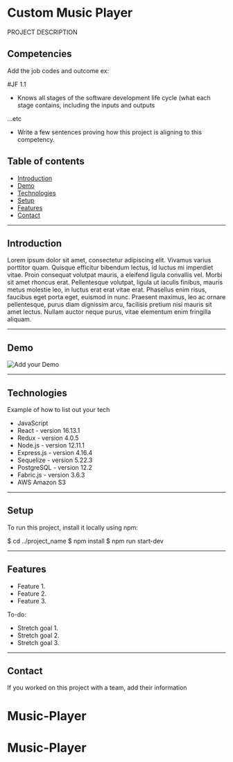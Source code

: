 # Custom Music Player

PROJECT DESCRIPTION

## Competencies

Add the job codes and outcome 
ex: 

#JF 1.1
- Knows all stages of the software development life cycle (what each stage contains, including the inputs and outputs

...etc

- Write a few sentences proving how this project is aligning to this competency.

## Table of contents

- [Introduction](#introduction)
- [Demo](#demo)
- [Technologies](#technologies)
- [Setup](#setup)
- [Features](#features)
- [Contact](#contact)

---

## Introduction

Lorem ipsum dolor sit amet, consectetur adipiscing elit. Vivamus varius porttitor quam. Quisque efficitur bibendum lectus, id luctus mi imperdiet vitae. Proin consequat volutpat mauris, a eleifend ligula convallis vel. Morbi sit amet rhoncus erat. Pellentesque volutpat, ligula ut iaculis finibus, mauris metus molestie leo, in luctus erat erat vitae erat. Phasellus enim risus, faucibus eget porta eget, euismod in nunc. Praesent maximus, leo ac ornare pellentesque, purus diam dignissim arcu, facilisis pretium nisi mauris sit amet lectus. Nullam auctor neque purus, vitae elementum enim fringilla aliquam.



---

## Demo

![Add your Demo](readme_assets/screen.gif) 

---

## Technologies
Example of how to list out your tech

- JavaScript
- React - version 16.13.1
- Redux - version 4.0.5
- Node.js - version 12.11.1
- Express.js - version 4.16.4
- Sequelize - version 5.22.3
- PostgreSQL - version 12.2
- Fabric.js - version 3.6.3
- AWS Amazon S3

---

## Setup

To run this project, install it locally using npm:

$ cd ../project_name
$ npm install
$ npm run start-dev


---

## Features

- Feature 1.
- Feature 2.
- Feature 3.

To-do:

- Stretch goal 1.
- Stretch goal 2.
- Stretch goal 3.

---

## Contact

If you worked on this project with a team, add their information
# Music-Player
# Music-Player
